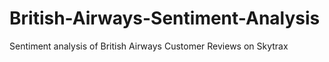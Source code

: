 # British-Airways-Sentiment-Analysis
Sentiment analysis of British Airways Customer Reviews on Skytrax
